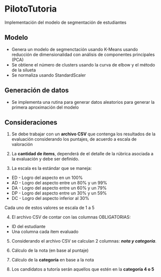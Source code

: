 # PilotoTutoria
Implementación del modelo de segmentación de estudiantes 

## Modelo

+ Genera un modelo de segmenctación usando K-Means usando reducción de dimensionalidad con análisis de componentes principales (PCA)
+ Se obtiene el número de clusters usando la curva de elbow y el método de la silueta 
+ Se normaliza usando StandardScaler

## Generación de datos

+ Se implementa una rutina para generar datos aleatorios para generar la primera aproximación del modelo

## Consideraciones
1. Se debe trabajar con un **archivo CSV** que contenga los resultados de la evaluación considerando los puntajes, de acuerdo a escala de valoración

2. La **cantidad de ítems**, dependerá de el detalle de la rúbrica asociada a la evaluación y debe ser definido.

3. La escala es la estándar que se maneja:

  + ED - Logro del aspecto en un 100%
  + AD - Logro del aspecto entre un 80% y un 99%
  + DA - Logro del aspecto entre un 60% y un 79%
  + DP - Logro del aspecto entre un 30% y un 59%
  + DC - Logro del aspecto inferior al 30%
  
  Cada uno de estos valores se escala de 1 a 5 

4. El archivo CSV de contar con las columnas OBLIGATORIAS:

  + ID del estudiante 
  + Una columna cada ítem evaluado 

5. Considerando el archivo CSV se calculan 2 columnas: ***nota y categoría***.

6. Cálculo de la nota (en base al puntaje)
7. Cálculo de la **categoría** en base a la nota
8. Los candidatos a tutoría serán aquellos que estén en la **categoría 4 o 5**
